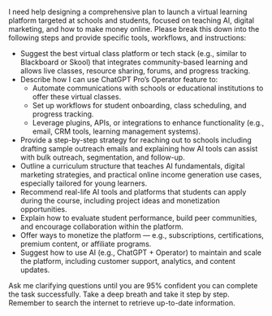 I need help designing a comprehensive plan to launch a virtual learning platform targeted at schools and students, focused on teaching AI, digital marketing, and how to make money online. Please break this down into the following steps and provide specific tools, workflows, and instructions:

- Suggest the best virtual class platform or tech stack (e.g., similar to Blackboard or Skool) that integrates community-based learning and allows live classes, resource sharing, forums, and progress tracking.
- Describe how I can use ChatGPT Pro’s Operator feature to:
    - Automate communications with schools or educational institutions to offer these virtual classes.
    - Set up workflows for student onboarding, class scheduling, and progress tracking.
    - Leverage plugins, APIs, or integrations to enhance functionality (e.g., email, CRM tools, learning management systems).
- Provide a step-by-step strategy for reaching out to schools including drafting sample outreach emails and explaining how AI tools can assist with bulk outreach, segmentation, and follow-up.
- Outline a curriculum structure that teaches AI fundamentals, digital marketing strategies, and practical online income generation use cases, especially tailored for young learners.
- Recommend real-life AI tools and platforms that students can apply during the course, including project ideas and monetization opportunities.
- Explain how to evaluate student performance, build peer communities, and encourage collaboration within the platform.
- Offer ways to monetize the platform — e.g., subscriptions, certifications, premium content, or affiliate programs.
- Suggest how to use AI (e.g., ChatGPT + Operator) to maintain and scale the platform, including customer support, analytics, and content updates.

Ask me clarifying questions until you are 95% confident you can complete the task successfully. Take a deep breath and take it step by step. Remember to search the internet to retrieve up-to-date information.